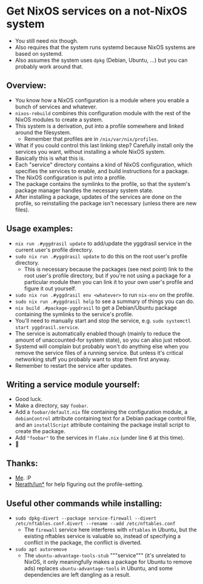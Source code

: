 # Get NixOS services on a not-NixOS system
- You still need nix though.
- Also requires that the system runs systemd because NixOS systems are based on
  systemd.
- Also assumes the system uses `dpkg` (Debian, Ubuntu, ...) but you can
  probably work around that.

## Overview:
- You know how a NixOS configuration is a module where you enable a bunch of
  services and whatever.
- `nixos-rebuild` combines this configuration module with the rest of the NixOS
  modules to create a system.
- This system is a derivation, put into a profile somewhere and linked around
  the filesystem.
  - Remember that profiles are in `/nix/var/nix/profiles`.
- What if you could control this last linking step? Carefully install only the
  services you want, without installing a whole NixOS system.
- Basically this is what this is.
- Each "service" directory contains a kind of NixOS configuration, which
  specifies the services to enable, and build instructions for a package.
- The NixOS configuration is put into a profile.
- The package contains the symlinks to the profile, so that the system's
  package manager handles the necessary system state.
- After installing a package, updates of the services are done on the profile,
  so reinstalling the package isn't necessary (unless there are new files).

## Usage examples:
- `nix run .#yggdrasil update` to add/update the yggdrasil service in the
  current user's profile directory.
- `sudo nix run .#yggdrasil update` to do this on the root user's profile
  directory.
  - This is necessary because the packages (see next point) link to the root
    user's profile directory, but if you're not using a package for a
    particular module then you can link it to your own user's profile and
    figure it out yourself.
- `sudo nix run .#yggdrasil env <whatever>` to run `nix-env` on the profile.
- `sudo nix run .#yggdrasil help` to see a summary of things you can do.
- `nix build .#package-yggdrasil` to get a Debian/Ubuntu package containing the
  symlinks to the service's profile.
- You'll need to manually start and stop the service,
  e.g. `sudo systemctl start yggdrasil.service`.
- The service is automatically enabled though (mainly to reduce the amount of
  unaccounted-for system state), so you can also just reboot.
- Systemd will complain but probably won't do anything else when you remove
  the service files of a running service. But unless it's critical networking
  stuff you probably want to stop them first anyway.
- Remember to restart the service after updates.

## Writing a service module yourself:
- Good luck.
- Make a directory, say `foobar`.
- Add a `foobar/default.nix` file containing the configuration module, a
  `debianControl` attribute containing text for a Debian package control file,
  and an `installScript` attribute containing the package install script to
  create the package.
- Add `"foobar"` to the services in `flake.nix` (under line 6 at this time).
- :tada:

## Thanks:
- [Me](https://github.com/AstroSnail). :P
- [Nerath/lun\*](https://github.com/LunNova) for help figuring out the profile-setting.

## Useful other commands while installing:
- `sudo dpkg-divert --package service-firewall --divert /etc/nftables.conf.divert --rename --add /etc/nftables.conf`
  - The `firewall` service here interferes with `nftables` in Ubuntu, but the
    existing nftables service is valuable so, instead of specifying a conflict
    in the package, the conflict is diverted.
- `sudo apt autoremove`
  - The `ubuntu-advantage-tools-stub` """service""" (it's unrelated to NixOS,
    it only meaningfully makes a package for Ubuntu to remove ads) replaces
    `ubuntu-advantage-tools` in Ubuntu, and some dependencies are left dangling
    as a result.
